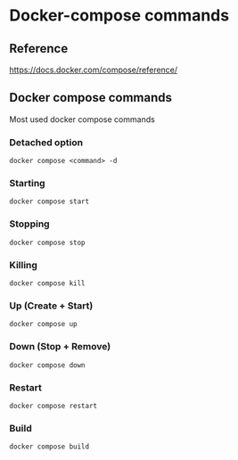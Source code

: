 # Docker-compose commands

## Reference

https://docs.docker.com/compose/reference/

## Docker compose commands

Most used docker compose commands

### Detached option

    docker compose <command> -d

### Starting

    docker compose start  

### Stopping
    
    docker compose stop

### Killing

    docker compose kill

### Up (Create + Start)

    docker compose up

### Down (Stop + Remove)

    docker compose down

### Restart

    docker compose restart

### Build

    docker compose build
